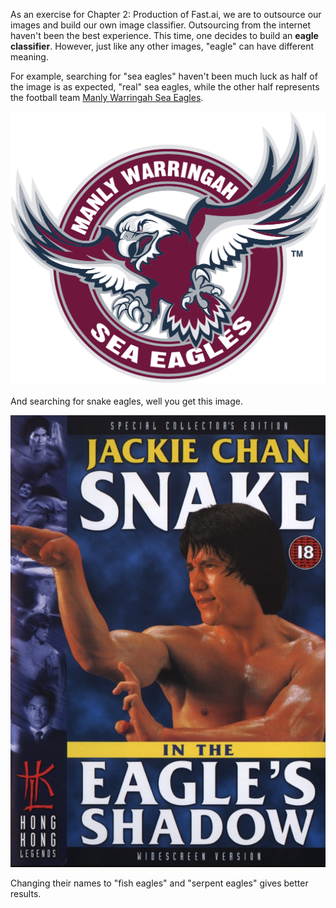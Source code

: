 As an exercise for Chapter 2: Production of Fast.ai, we are to outsource our images and build our own image classifier. Outsourcing from the internet haven't been the best experience. This time, one decides to build an **eagle classifier**. However, just like any other images, "eagle" can have different meaning. 

For example, searching for "sea eagles" haven't been much luck as half of the image is as expected, "real" sea eagles, while the other half represents the football team [Manly Warringah Sea Eagles](https://www.seaeagles.com.au/). 

![](images/sea_eagles.png "What sea eagles are you expecting? Images from Wikipedia")

And searching for snake eagles, well you get this image. 

![](images/Snake-In-Eagles-Shadow.jpg "Hmm... Images from https://martialartsactionmovies.com/snake-in-the-eagles-shadow-with-jackie-chan/")

Changing their names to "fish eagles" and "serpent eagles" gives better results. 
